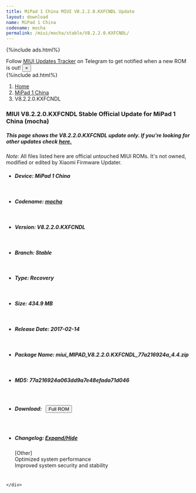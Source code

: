 ```yaml
---
title: MiPad 1 China MIUI V8.2.2.0.KXFCNDL Update
layout: download
name: MiPad 1 China
codename: mocha
permalink: /miui/mocha/stable/V8.2.2.0.KXFCNDL/
---
```


{%include ads.html%}
<div class="alert alert-primary alert-dismissible fade show" role="alert">
    Follow <a href="https://t.me/MIUIUpdatesTracker" class="alert-link">MIUI Updates Tracker</a> on Telegram to get
    notified when a new ROM is out!
    <button type="button" class="close" data-dismiss="alert" aria-label="Close">
        <span aria-hidden="true">&times;</span>
    </button>
</div>
{%include ad.html%}

<nav aria-label="breadcrumb">
    <ol class="breadcrumb">
        <li class="breadcrumb-item"><a href="/">Home</a></li>
        <li class="breadcrumb-item"><a href="/miui/mocha/">MiPad 1 China</a></li>
        <li class="breadcrumb-item active" aria-current="page">V8.2.2.0.KXFCNDL</li>
    </ol>
</nav>

<div class="col-12 mx-auto">
    <h3 class="title bg-light p-2 rounded">MIUI V8.2.2.0.KXFCNDL Stable Official Update for MiPad 1 China (mocha)</h3>
    <h5>This page shows the V8.2.2.0.KXFCNDL update only. If you're looking for other updates check
        <a href="/miui/mocha/">here.</a></h5>
    <p><i>Note: </i>All files listed here are official untouched MIUI ROMs.
        It's not owned, modified or edited by Xiaomi Firmware Updater.</p>
    <div id="downloads">
                <div class="card card-body">
            <ul class="list-unstyled">
                <li style="padding-bottom: 10px;">
                    <h5><b>Device: </b>MiPad 1 China</h5>
                </li>
                <li style="padding-bottom: 10px;">
                    <h5><b>Codename: </b> <a href="/miui/mocha/" target="_blank">mocha</a> </h5>
                </li>
                <li style="padding-bottom: 10px;">
                    <h5><b>Version: </b>V8.2.2.0.KXFCNDL</h5>
                </li>
                <li style="padding-bottom: 10px;">
                    <h5><b>Branch: </b>Stable</h5>
                </li>
                <li style="padding-bottom: 10px;">
                    <h5><b>Type: </b>Recovery</h5>
                </li>
                <li style="padding-bottom: 10px;">
                    <h5><b>Size: </b>434.9 MB</h5>
                </li>
                <li style="padding-bottom: 10px;">
                    <h5><b>Release Date: </b>2017-02-14</h5>
                </li>
                <li style="padding-bottom: 10px;">
                    <h5><b>Package Name: </b><span id="filename" class="text-dark">miui_MIPAD_V8.2.2.0.KXFCNDL_77a216924a_4.4.zip</span></h5>
                </li>
                <li style="padding-bottom: 10px;">
                    <h5><b>MD5: </b><span id="md5" class="text-muted">77a216924a063dd9a7e48efada71d046</span></h5>
                </li>
                <li style="padding-bottom: 10px;">
                    <h5><b>Download: </b><button type="button" id="download" class="btn btn-primary" style="margin: 7px;"
                            onclick="window.open('https://bigota.d.miui.com/V8.2.2.0.KXFCNDL/miui_MIPAD_V8.2.2.0.KXFCNDL_77a216924a_4.4.zip', '_blank');"><i class="fa fa-download"></i> Full ROM</button></h5>
                </li>
                <li style="padding-bottom: 10px;">
                    <h5><b>Changelog: </b><a href="#mocha_1_changelog" data-toggle="collapse" role="button"
                            aria-expanded="false" aria-controls="mocha_1_changelog"> <i class="fa fa-arrow-down"
                                aria-hidden="true"></i> Expand/Hide</a></h5>
                    <div class="collapse" id="mocha_1_changelog">
                        <p id="changelog_text">[Other]<br>Optimized system performance<br>Improved system security and stability</p>
                    </div>
                </li>
            </ul>
        </div>

    </div>
</div>